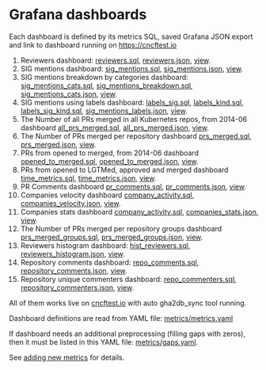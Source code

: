 # Grafana dashboards

Each dashboard is defined by its metrics SQL, saved Grafana JSON export and link to dashboard running on <https://cncftest.io>  

1) Reviewers dashboard: [reviewers.sql](https://github.com/cncf/gha2db/blob/master/metrics/reviewers.sql), [reviewers.json](https://github.com/cncf/gha2db/blob/master/grafana/dashboards/reviewers.json), [view](https://cncftest.io/dashboard/db/reviewers?orgId=1).
2) SIG mentions dashboard: [sig_mentions.sql](https://github.com/cncf/gha2db/blob/master/metrics/sig_mentions.sql), [sig_mentions.json](https://github.com/cncf/gha2db/blob/master/grafana/dashboards/sig_mentions.json), [view](https://cncftest.io/dashboard/db/sig-mentions?orgId=1).
3) SIG mentions breakdown by categories dashboard: [sig_mentions_cats.sql](https://github.com/cncf/gha2db/blob/master/metrics/sig_mentions_cats.sql), [sig_mentions_breakdown.sql](https://github.com/cncf/gha2db/blob/master/metrics/sig_mentions_breakdown.sql), [sig_mentions_cats.json](https://github.com/cncf/gha2db/blob/master/grafana/dashboards/sig_mentions_cats.json), [view](https://cncftest.io/dashboard/db/sig-mentions-categories?orgId=1).
4) SIG mentions using labels dashboard: [labels_sig.sql](https://github.com/cncf/gha2db/blob/master/metrics/labels_sig.sql), [labels_kind.sql](https://github.com/cncf/gha2db/blob/master/metrics/labels_kind.sql), [labels_sig_kind.sql](https://github.com/cncf/gha2db/blob/master/metrics/labels_sig_kind.sql), [sig_mentions_labels.json](https://github.com/cncf/gha2db/blob/master/grafana/dashboards/sig_mentions_labels.json), [view](https://cncftest.io/dashboard/db/sig-mentions-using-labels?orgId=1).
5) The Number of all PRs merged in all Kubernetes repos, from 2014-06 dashboard [all_prs_merged.sql](https://github.com/cncf/gha2db/blob/master/metrics/all_prs_merged.sql), [all_prs_merged.json](https://github.com/cncf/gha2db/blob/master/grafana/dashboards/all_prs_merged.json), [view](https://cncftest.io/dashboard/db/all-prs-merged?orgId=1).
6) The Number of PRs merged per repository dashboard [prs_merged.sql](https://github.com/cncf/gha2db/blob/master/metrics/prs_merged.sql), [prs_merged.json](https://github.com/cncf/gha2db/blob/master/grafana/dashboards/prs_merged.json), [view](https://cncftest.io/dashboard/db/prs-merged?orgId=1).
7) PRs from opened to merged, from 2014-06 dashboard [opened_to_merged.sql](https://github.com/cncf/gha2db/blob/master/metrics/opened_to_merged.sql), [opened_to_merged.json](https://github.com/cncf/gha2db/blob/master/grafana/dashboards/opened_to_merged.json), [view](https://cncftest.io/dashboard/db/opened-to-merged?orgId=1).
8) PRs from opened to LGTMed, approved and merged dashboard [time_metrics.sql](https://github.com/cncf/gha2db/blob/master/metrics/time_metrics.sql), [time_metrics.json](https://github.com/cncf/gha2db/blob/master/grafana/dashboards/time_metrics.json), [view](https://cncftest.io/dashboard/db/time-metrics?orgId=1).
9) PR Comments dashboard [pr_comments.sql](https://github.com/cncf/gha2db/blob/master/metrics/pr_comments.sql), [pr_comments.json](https://github.com/cncf/gha2db/blob/master/grafana/dashboards/pr_comments.json), [view](https://cncftest.io/dashboard/db/pr-comments?orgId=1).
10) Companies velocity dashboard [company_activity.sql](https://github.com/cncf/gha2db/blob/master/metrics/company_activity.sql), [companies_velocity.json](https://github.com/cncf/gha2db/blob/master/grafana/dashboards/companies_velocity.json), [view](https://cncftest.io/dashboard/db/companies-velocity?orgId=1).
11) Companies stats dashboard [company_activity.sql](https://github.com/cncf/gha2db/blob/master/metrics/company_activity.sql), [companies_stats.json](https://github.com/cncf/gha2db/blob/master/grafana/dashboards/companies_stats.json), [view](https://cncftest.io/dashboard/db/companies-stats?orgId=1).
12) The Number of PRs merged per repository groups dashboard [prs_merged_groups.sql](https://github.com/cncf/gha2db/blob/master/metrics/prs_merged_groups.sql), [prs_merged_groups.json](https://github.com/cncf/gha2db/blob/master/grafana/dashboards/prs_merged_groups.json), [view](https://cncftest.io/dashboard/db/prs-merged-repository-groups?orgId=1).
13) Reviewers histogram dashboard: [hist_reviewers.sql](https://github.com/cncf/gha2db/blob/master/metrics/hist_reviewers.sql), [reviewers_histogram.json](https://github.com/cncf/gha2db/blob/master/grafana/dashboards/reviewers_histogram.json), [view](https://cncftest.io/dashboard/db/reviewers-histogram?orgId=1).
14) Repository comments dashboard: [repo_comments.sql](https://github.com/cncf/gha2db/blob/master/metrics/repo_comments.sql), [repository_comments.json](https://github.com/cncf/gha2db/blob/master/grafana/dashboards/repository_comments.json), [view](https://cncftest.io/dashboard/db/repository-comments?orgId=1).
15) Repository unique commenters dashboard: [repo_commenters.sql](https://github.com/cncf/gha2db/blob/master/metrics/repo_commenters.sql), [repository_commenters.json](https://github.com/cncf/gha2db/blob/master/grafana/dashboards/repository_commenters.json), [view](https://cncftest.io/dashboard/db/repository-commenters?orgId=1).

All of them works live on [cncftest.io](https://cncftest.io) with auto gha2db_sync tool running.

Dashboard definitions are read from YAML file:  [metrics/metrics.yaml](https://github.com/cncf/gha2db/blob/master/metrics/metrics.yaml)

If dashboard needs an additional preprocessing (filling gaps with zeros), then it must be listed in this YAML file:  [metrics/gaps.yaml](https://github.com/cncf/gha2db/blob/master/metrics/gaps.yaml).

See [adding new metrics](https://github.com/cncf/gha2db/blob/master/METRICS.md) for details.
